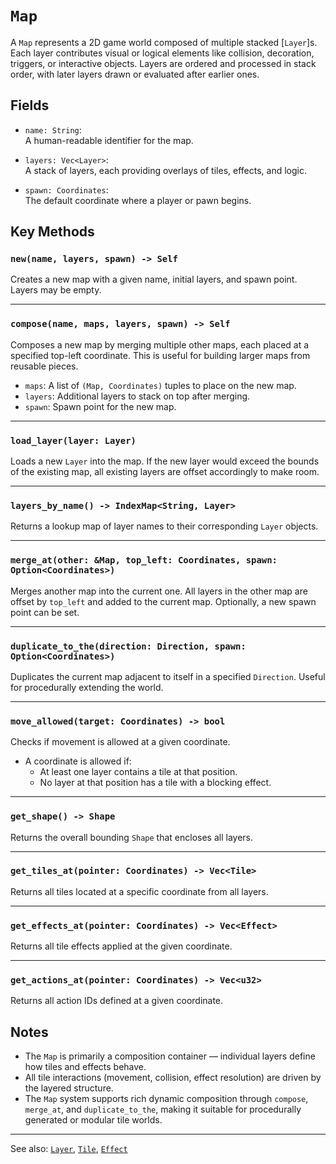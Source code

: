 # `Map`

A `Map` represents a 2D game world composed of multiple stacked [`Layer`]s. Each layer contributes visual or logical elements like collision, decoration, triggers, or interactive objects. Layers are ordered and processed in stack order, with later layers drawn or evaluated after earlier ones.

## Fields

- `name: String`:  
  A human-readable identifier for the map.

- `layers: Vec<Layer>`:  
  A stack of layers, each providing overlays of tiles, effects, and logic.

- `spawn: Coordinates`:  
  The default coordinate where a player or pawn begins.

## Key Methods

### `new(name, layers, spawn) -> Self`

Creates a new map with a given name, initial layers, and spawn point. Layers may be empty.

---

### `compose(name, maps, layers, spawn) -> Self`

Composes a new map by merging multiple other maps, each placed at a specified top-left coordinate. This is useful for building larger maps from reusable pieces.

- `maps`: A list of `(Map, Coordinates)` tuples to place on the new map.
- `layers`: Additional layers to stack on top after merging.
- `spawn`: Spawn point for the new map.

---

### `load_layer(layer: Layer)`

Loads a new `Layer` into the map. If the new layer would exceed the bounds of the existing map, all existing layers are offset accordingly to make room.

---

### `layers_by_name() -> IndexMap<String, Layer>`

Returns a lookup map of layer names to their corresponding `Layer` objects.

---

### `merge_at(other: &Map, top_left: Coordinates, spawn: Option<Coordinates>)`

Merges another map into the current one. All layers in the other map are offset by `top_left` and added to the current map. Optionally, a new spawn point can be set.

---

### `duplicate_to_the(direction: Direction, spawn: Option<Coordinates>)`

Duplicates the current map adjacent to itself in a specified `Direction`. Useful for procedurally extending the world.

---

### `move_allowed(target: Coordinates) -> bool`

Checks if movement is allowed at a given coordinate.

- A coordinate is allowed if:
  - At least one layer contains a tile at that position.
  - No layer at that position has a tile with a blocking effect.

---

### `get_shape() -> Shape`

Returns the overall bounding `Shape` that encloses all layers.

---

### `get_tiles_at(pointer: Coordinates) -> Vec<Tile>`

Returns all tiles located at a specific coordinate from all layers.

---

### `get_effects_at(pointer: Coordinates) -> Vec<Effect>`

Returns all tile effects applied at the given coordinate.

---

### `get_actions_at(pointer: Coordinates) -> Vec<u32>`

Returns all action IDs defined at a given coordinate.

## Notes

- The `Map` is primarily a composition container — individual layers define how tiles and effects behave.
- All tile interactions (movement, collision, effect resolution) are driven by the layered structure.
- The `Map` system supports rich dynamic composition through `compose`, `merge_at`, and `duplicate_to_the`, making it suitable for procedurally generated or modular tile worlds.

---
See also: [`Layer`](layer.md), [`Tile`](tile.md), [`Effect`](effect.md)

